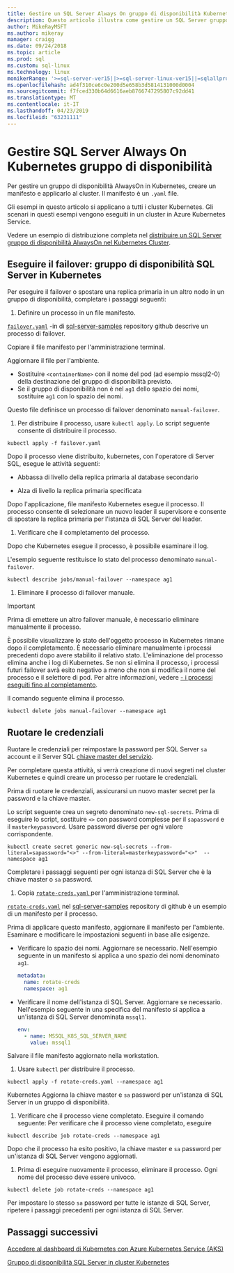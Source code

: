 ```yaml
---
title: Gestire un SQL Server Always On gruppo di disponibilità Kubernetes
description: Questo articolo illustra come gestire un SQL Server gruppo di disponibilità AlwaysOn in Kubernetes.
author: MikeRayMSFT
ms.author: mikeray
manager: craigg
ms.date: 09/24/2018
ms.topic: article
ms.prod: sql
ms.custom: sql-linux
ms.technology: linux
monikerRange: '>=sql-server-ver15||>=sql-server-linux-ver15||=sqlallproducts-allversions'
ms.openlocfilehash: ad4f310ce6c0e200d5e658b3d5814131000d0004
ms.sourcegitcommit: f7fced330b64d6616aeb8766747295807c92dd41
ms.translationtype: MT
ms.contentlocale: it-IT
ms.lasthandoff: 04/23/2019
ms.locfileid: "63231111"
---
```

# <a name="manage-sql-server-always-on-availability-group-kubernetes"></a>Gestire SQL Server Always On Kubernetes gruppo di disponibilità

Per gestire un gruppo di disponibilità AlwaysOn in Kubernetes, creare un manifesto e applicarlo al cluster. Il manifesto è un `.yaml` file.  

Gli esempi in questo articolo si applicano a tutti i cluster Kubernetes. Gli scenari in questi esempi vengono eseguiti in un cluster in Azure Kubernetes Service.

Vedere un esempio di distribuzione completa nel [distribuire un SQL Server gruppo di disponibilità AlwaysOn nel Kubernetes Cluster](sql-server-linux-kubernetes-deploy.md).

## <a name="fail-over---sql-server-availability-group-on-kubernetes"></a>Eseguire il failover: gruppo di disponibilità SQL Server in Kubernetes

Per eseguire il failover o spostare una replica primaria in un altro nodo in un gruppo di disponibilità, completare i passaggi seguenti:

1. Definire un processo in un file manifesto.

  [`failover.yaml`](https://github.com/Microsoft/sql-server-samples/tree/master/samples/features/high%20availability/Kubernetes/sample-manifest-files/failover.yaml) -in di [sql-server-samples](https://github.com/Microsoft/sql-server-samples/tree/master/samples/features/high%20availability/Kubernetes/sample-manifest-files) repository github descrive un processo di failover.

  Copiare il file manifesto per l'amministrazione terminal.

  Aggiornare il file per l'ambiente.

  - Sostituire `<containerName>` con il nome del pod (ad esempio mssql2-0) della destinazione del gruppo di disponibilità previsto.
  - Se il gruppo di disponibilità non è nel `ag1` dello spazio dei nomi, sostituire `ag1` con lo spazio dei nomi.

  Questo file definisce un processo di failover denominato `manual-failover`.

1. Per distribuire il processo, usare `kubectl apply`. Lo script seguente consente di distribuire il processo.

  ```azurecli
  kubectl apply -f failover.yaml
  ```

  Dopo il processo viene distribuito, kubernetes, con l'operatore di Server SQL, esegue le attività seguenti:
  
  - Abbassa di livello della replica primaria al database secondario
  
  - Alza di livello la replica primaria specificata
  
  Dopo l'applicazione, file manifesto Kubernetes esegue il processo. Il processo consente di selezionare un nuovo leader il supervisore e consente di spostare la replica primaria per l'istanza di SQL Server del leader.

1. Verificare che il completamento del processo.
  
  Dopo che Kubernetes esegue il processo, è possibile esaminare il log.
  
  L'esempio seguente restituisce lo stato del processo denominato `manual-failover`.

  ```azurecli
  kubectl describe jobs/manual-failover --namespace ag1
  ```

1. Eliminare il processo di failover manuale. 

  >[!IMPORTANT]
  >Prima di emettere un altro failover manuale, è necessario eliminare manualmente il processo.
  > 
  >È possibile visualizzare lo stato dell'oggetto processo in Kubernetes rimane dopo il completamento. È necessario eliminare manualmente i processi precedenti dopo avere stabilito il relativo stato. L'eliminazione del processo elimina anche i log di Kubernetes. Se non si elimina il processo, i processi futuri failover avrà esito negativo a meno che non si modifica il nome del processo e il selettore di pod. Per altre informazioni, vedere [- i processi eseguiti fino al completamento](https://kubernetes.io/docs/concepts/workloads/controllers/jobs-run-to-completion/).

  Il comando seguente elimina il processo.

  ```azurecli
  kubectl delete jobs manual-failover --namespace ag1
  ```

## <a name="rotate-credentials"></a>Ruotare le credenziali

Ruotare le credenziali per reimpostare la password per SQL Server `sa` account e il Server SQL [chiave master del servizio](../relational-databases/security/encryption/service-master-key.md). 

Per completare questa attività, si verrà creazione di nuovi segreti nel cluster Kubernetes e quindi creare un processo per ruotare le credenziali.

Prima di ruotare le credenziali, assicurarsi un nuovo master secret per la password e la chiave master.

Lo script seguente crea un segreto denominato `new-sql-secrets`. Prima di eseguire lo script, sostituire `<>` con password complesse per il `sapassword` e il `masterkeypassword`. Usare password diverse per ogni valore corrispondente.

```azurecli
kubectl create secret generic new-sql-secrets --from-literal=sapassword="<>" --from-literal=masterkeypassword="<>"  --namespace ag1
```

Completare i passaggi seguenti per ogni istanza di SQL Server che è la chiave master o `sa` password.

1. Copia [ `rotate-creds.yaml` ](https://github.com/Microsoft/sql-server-samples/blob/master/samples/features/high%20availability/Kubernetes/sample-manifest-files/rotate-creds.yaml) per l'amministrazione terminal.

  [`rotate-creds.yaml`](https://github.com/Microsoft/sql-server-samples/blob/master/samples/features/high%20availability/Kubernetes/sample-manifest-files/rotate-creds.yaml) nel [sql-server-samples](https://github.com/Microsoft/sql-server-samples/tree/master/samples/features/high%20availability/Kubernetes/sample-deployment-script/) repository di github è un esempio di un manifesto per il processo.

  Prima di applicare questo manifesto, aggiornare il manifesto per l'ambiente. Esaminare e modificare le impostazioni seguenti in base alle esigenze.

  - Verificare lo spazio dei nomi. Aggiornare se necessario. Nell'esempio seguente in un manifesto si applica a uno spazio dei nomi denominato `ag1`.

    ```yaml
    metadata:
      name: rotate-creds
      namespace: ag1
    ```

  - Verificare il nome dell'istanza di SQL Server. Aggiornare se necessario. Nell'esempio seguente in una specifica del manifesto si applica a un'istanza di SQL Server denominata `mssql1`.

    ```yaml
    env:
      - name: MSSQL_K8S_SQL_SERVER_NAME
        value: mssql1
    ```

  Salvare il file manifesto aggiornato nella workstation.

1. Usare `kubectl` per distribuire il processo.

  ```azurecli
  kubectl apply -f rotate-creds.yaml --namespace ag1
  ```

  Kubernetes Aggiorna la chiave master e `sa` password per un'istanza di SQL Server in un gruppo di disponibilità.

1. Verificare che il processo viene completato. Eseguire il comando seguente: Per verificare che il processo viene completato, eseguire 

  ```azcli
  kubectl describe job rotate-creds --namespace ag1
  ```

  Dopo che il processo ha esito positivo, la chiave master e `sa` password per un'istanza di SQL Server vengono aggiornati.


1. Prima di eseguire nuovamente il processo, eliminare il processo. Ogni nome del processo deve essere univoco.

  ```azurecli
  kubectl delete job rotate-creds --namespace ag1
  ```

Per impostare lo stesso `sa` password per tutte le istanze di SQL Server, ripetere i passaggi precedenti per ogni istanza di SQL Server.

## <a name="next-steps"></a>Passaggi successivi

[Accedere al dashboard di Kubernetes con Azure Kubernetes Service (AKS)](https://docs.microsoft.com/azure/aks/kubernetes-dashboard)

[Gruppo di disponibilità SQL Server in cluster Kubernetes](sql-server-ag-kubernetes.md)
